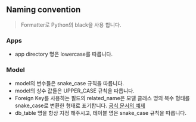 ## Naming convention

> Formatter로 Python의 black을 사용 합니다. 

### Apps
- app directory 명은 lowercase를 따릅니다.

### Model
- model의 변수들은 snake_case 규칙을 따릅니다.
- model의 상수 값들은 UPPER_CASE 규칙을 따릅니다. 
- Foreign Key를 사용하는 필드의 related_name은 모델 클래스 명의 복수 형태를 snake_case로 변환한 형태로 표기합니다. [공식 문서의 예제](https://docs.djangoproject.com/en/2.2/ref/models/fields/#django.db.models.ManyToManyField.through_fields)
- db_table 명을 항상 지정 해주시고, 테이블 명은 snake_case 규칙을 따릅니다. 